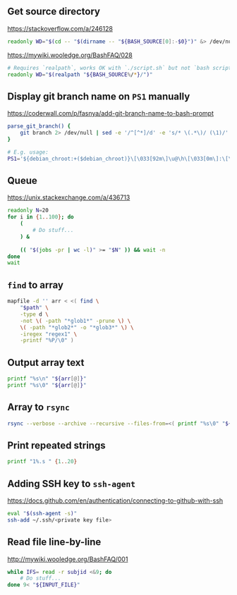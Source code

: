 ## Get source directory

https://stackoverflow.com/a/246128
```bash
readonly WD="$(cd -- "$(dirname -- "${BASH_SOURCE[0]:-$0}")" &> /dev/null && pwd)"
```

https://mywiki.wooledge.org/BashFAQ/028
```bash
# Requires `realpath`, works OK with `./script.sh` but not `bash script.sh`, so the one above might be better
readonly WD="$(realpath "${BASH_SOURCE%/*}/")"
```

## Display git branch name on `PS1` manually

https://coderwall.com/p/fasnya/add-git-branch-name-to-bash-prompt
```bash
parse_git_branch() {
    git branch 2> /dev/null | sed -e '/^[^*]/d' -e 's/* \(.*\)/ (\1)/'
}

# E.g. usage:
PS1='${debian_chroot:+($debian_chroot)}\[\033[92m\]\u@\h\[\033[0m\]:\[\033[93m\]\w\[\033[96m\]$(parse_git_branch)\[\033[0m\] \$ '
```

## Queue

https://unix.stackexchange.com/a/436713
```bash
readonly N=20
for i in {1..100}; do
    (
        # Do stuff...
    ) &
    
    (( "$(jobs -pr | wc -l)" >= "$N" )) && wait -n
done
wait
```

## `find` to array

```bash
mapfile -d '' arr < <( find \
    "$path" \
    -type d \
    -not \( -path "*glob1*" -prune \) \
    \( -path "*glob2*" -o "*glob3*" \) \
    -iregex "regex1" \
    -printf "%P/\0" )
```

## Output array text

```bash
printf "%s\n" "${arr[@]}"
printf "%s\0" "${arr[@]}"
```

## Array to `rsync`

```bash
rsync --verbose --archive --recursive --files-from=<( printf "%s\0" "${arr[@]}" ) --from0 -- "$src" "$dest"
```

## Print repeated strings

```bash
printf "1%.s " {1..20}
```

## Adding SSH key to `ssh-agent`

https://docs.github.com/en/authentication/connecting-to-github-with-ssh
```bash
eval "$(ssh-agent -s)"
ssh-add ~/.ssh/<private key file>
```

## Read file line-by-line

http://mywiki.wooledge.org/BashFAQ/001
```bash
while IFS= read -r subjid <&9; do
    # Do stuff...
done 9< "${INPUT_FILE}"
```
